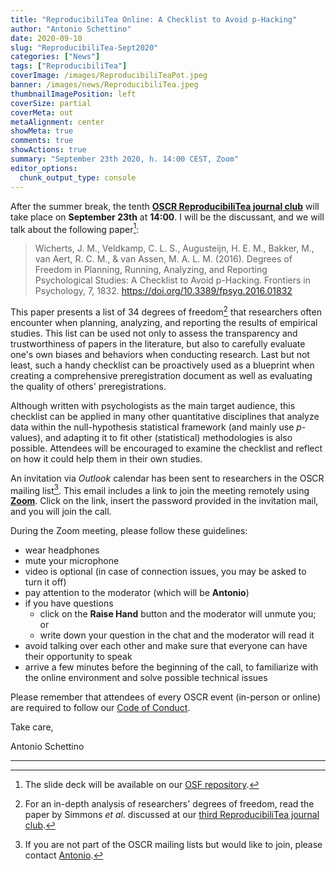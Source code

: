 ```yaml
---
title: "ReproducibiliTea Online: A Checklist to Avoid p-Hacking"
author: "Antonio Schettino"
date: 2020-09-10
slug: "ReproducibiliTea-Sept2020"
categories: ["News"]
tags: ["ReproducibiliTea"]
coverImage: /images/ReproducibiliTeaPot.jpeg
banner: /images/news/ReproducibiliTea.jpeg
thumbnailImagePosition: left
coverSize: partial
coverMeta: out
metaAlignment: center
showMeta: true
comments: true
showActions: true
summary: "September 23th 2020, h. 14:00 CEST, Zoom"
editor_options: 
  chunk_output_type: console
---
```


After the summer break, the tenth [**OSCR ReproducibiliTea journal club**](https://www.openscience-rotterdam.com/2019/10/announcement-reproducibilitea/) will take place on **September 23th** at **14:00**. I will be the discussant, and we will talk about the following paper[^1]: 

> Wicherts, J. M., Veldkamp, C. L. S., Augusteijn, H. E. M., Bakker, M., van Aert, R. C. M., & van Assen, M. A. L. M. (2016). Degrees of Freedom in Planning, Running, Analyzing, and Reporting Psychological Studies: A Checklist to Avoid p-Hacking. Frontiers in Psychology, 7, 1832. https://doi.org/10.3389/fpsyg.2016.01832

This paper presents a list of 34 degrees of freedom[^2] that researchers often encounter when planning, analyzing, and reporting the results of empirical studies. This list can be used not only to assess the transparency and trustworthiness of papers in the literature, but also to carefully evaluate one's own biases and behaviors when conducting research. Last but not least, such a handy checklist can be proactively used as a blueprint when creating a comprehensive preregistration document as well as evaluating the quality of others' preregistrations.

Although written with psychologists as the main target audience, this checklist can be applied in many other quantitative disciplines that analyze data within the null-hypothesis statistical framework (and mainly use *p*-values), and adapting it to fit other (statistical) methodologies is also possible. Attendees will be encouraged to examine the checklist and reflect on how it could help them in their own studies.

An invitation via *Outlook* calendar has been sent to researchers in the OSCR mailing list[^3]. This email includes a link to join the meeting remotely using [**Zoom**](https://zoom.us/). Click on the link, insert the password provided in the invitation mail, and you will join the call.

During the Zoom meeting, please follow these guidelines:

* wear headphones
* mute your microphone
* video is optional (in case of connection issues, you may be asked to turn it off)
* pay attention to the moderator (which will be **Antonio**)
* if you have questions
  - click on the **Raise Hand** button and the moderator will unmute you; or
  - write down your question in the chat and the moderator will read it
* avoid talking over each other and make sure that everyone can have their opportunity to speak
* arrive a few minutes before the beginning of the call, to familiarize with the online environment and solve possible technical issues

Please remember that attendees of every OSCR event (in-person or online) are required to follow our [Code of Conduct](https://www.openscience-rotterdam.com/coc/).

Take care,

Antonio Schettino

***

[^1]: The slide deck will be available on our [OSF repository](https://osf.io/yk9pf/).
[^2]: For an in-depth analysis of researchers' degrees of freedom, read the paper by Simmons *et al.* discussed at our [third ReproducibiliTea journal club](https://www.openscience-rotterdam.com/2020/01/reproducibilitea-jan2020/).
[^3]: If you are not part of the OSCR mailing lists but would like to join, please contact [Antonio](mailto:schettino@eur.nl).


